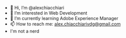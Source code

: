 - 👋 Hi, I’m @alexchiacchiari
- 👀 I’m interested in Web Development
- 🌱 I’m currently learning Adobe Experience Manager
- 📫 How to reach me: alex.chiacchiarivdg@gmail.com
- I'm not a nerd

<!---
alexchiacchiari/alexchiacchiari is a ✨ special ✨ repository because its `README.md` (this file) appears on your GitHub profile.
You can click the Preview link to take a look at your changes.
--->
